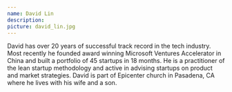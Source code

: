```yaml
---
name: David Lin
description: 
picture: david_lin.jpg 
---
```

David has over 20 years of successful track record in the tech industry. Most recently he founded award winning Microsoft Ventures Accelerator in China and built a portfolio of 45 startups in 18 months. He is a practitioner of the lean startup methodology and active in advising startups on product and market strategies. David is part of Epicenter church in Pasadena, CA where he lives with his wife and a son.